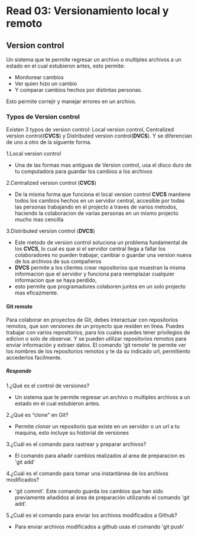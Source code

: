 # Read 03: Versionamiento local y remoto

## Version control

Un sistema que te permite regresar un archivo o multiples archivos a un estado en el cual estubieron antes, esto permite:

- Monitorear cambios
- Ver quien hizo un cambio
- Y comparar cambios hechos por distintas personas.

Esto permite correjir y manejar errores en un archivo.

### Typos de Version control

Existen 3 typos de version control: Local version control, Centralized version control(**CVCS**) y Distributed version control(**DVCS**). Y se diferencian de uno a otro de la siguente forma.

1.Local version control

- Una de las formas mas antiguas de Version control, usa el disco duro de tu computadora para guardar los cambios a los archivos

2.Centralized version control (**CVCS**)

- De la misma forma que funciona el local version control **CVCS** mantiene todos los cambios hechos en un servidor central, accesible por todas las personas trabajando en el projecto a traves de varios metodos, haciendo la colaboracion de varias personas en un mismo projecto mucho mas cencilla

3.Distributed version control (**DVCS**)

- Este metodo de version control soluciona un problema fundamental de los **CVCS**, lo cual es que si el servidor central llega a fallar los colaboradores no pueden trabajar, cambiar o guardar una version nueva de los archivos de sus compañeros
- **DVCS** permite a los clientes crear repositorios que muestran la misma informacion que el servidor y funciona para reemplazar cualquier informacion que se haya perdido,
- esto permite que programadores colaboren juntos en un solo projecto mas eficazmente.

#### Git remote

Para colaborar en proyectos de Git, debes interactuar con repositorios remotos,
que son versiones de un proyecto que residen en línea. Puedes trabajar con varios repositorios,
para los cuales puedes tener privilegios de edicion o solo de observar. Y se pueden utilizar repositorios
remotos para enviar información y extraer datos.
El comando 'git remote' te permite ver los nombres de los repositorios remotos y te da su indicado url, permitiento accederlos facilmente.

##### Responde

1.¿Qué es el control de versiones?

- Un sistema que te permite regresar un archivo o multiples archivos a un estado en el cual estubieron antes.

2.¿Qué es “clone” en Git?

- Permite *clonar* un repositorio que existe en un servidor o un  url a tu maquina, esto incluye su historial de versiones

3.¿Cuál es el comando para rastrear y preparar archivos?

- El comando para añadir cambios realizados al area de preparacion es 'git add'

4.¿Cuál es el comando para tomar una instantánea de los archivos modificados?

- 'git commit'. Este comando guarda los cambios que han sido previamente añadidos al área de preparación utilizando el comando 'git add'.

5.¿Cuál es el comando para enviar los archivos modificados a Github?

- Para enviar archivos modificados a github usas el comando 'git push'
